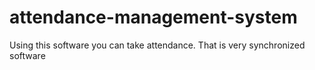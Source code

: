 # attendance-management-system
Using this software you can take attendance. That is very synchronized software 

